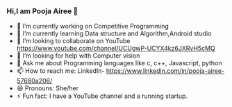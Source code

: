 ### Hi,I am Pooja Airee 👋


<!--**AIREEXZIP2/AIREEXZIP2** is a ✨ _special_ ✨ repository because its `README.md` (this file) appears on your GitHub profile.-->


- 🔭 I’m currently working on Competitive Programming 
- 🌱 I’m currently learning Data structure and Algorithm,Android studio 
- 👯 I’m looking to collaborate on YouTube  https://www.youtube.com/channel/UCUgwP-UCYX4kz6JXRvH5cMQ
- 🤔 I’m looking for help with Computer vision 
- 💬 Ask me about Programming languages like c, c++, Javascript, python
- 📫 How to reach me: LinkedIn- https://www.linkedin.com/in/pooja-airee-57680a206/
- 😄 Pronouns: She/her
- ⚡ Fun fact: I have a YouTube channel and a running startup.
